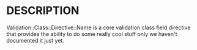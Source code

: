 # DESCRIPTION

Validation::Class::Directive::Name is a core validation class field directive
that provides the ability to do some really cool stuff only we haven't
documented it just yet.
